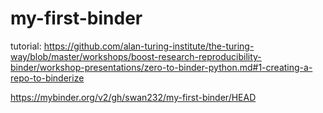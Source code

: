 # my-first-binder

tutorial: https://github.com/alan-turing-institute/the-turing-way/blob/master/workshops/boost-research-reproducibility-binder/workshop-presentations/zero-to-binder-python.md#1-creating-a-repo-to-binderize

https://mybinder.org/v2/gh/swan232/my-first-binder/HEAD
